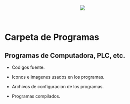 <br/>
<p align="center">
  <img src="https://avatars2.githubusercontent.com/u/15052789?v=3&s=200">
</p>
<br/>

# Carpeta de Programas

## Programas de Computadora, PLC, etc. 

* Codigos fuente.

* Iconos e imagenes usados en los programas.

* Archivos de configuracion de los programas.

* Programas compilados.
